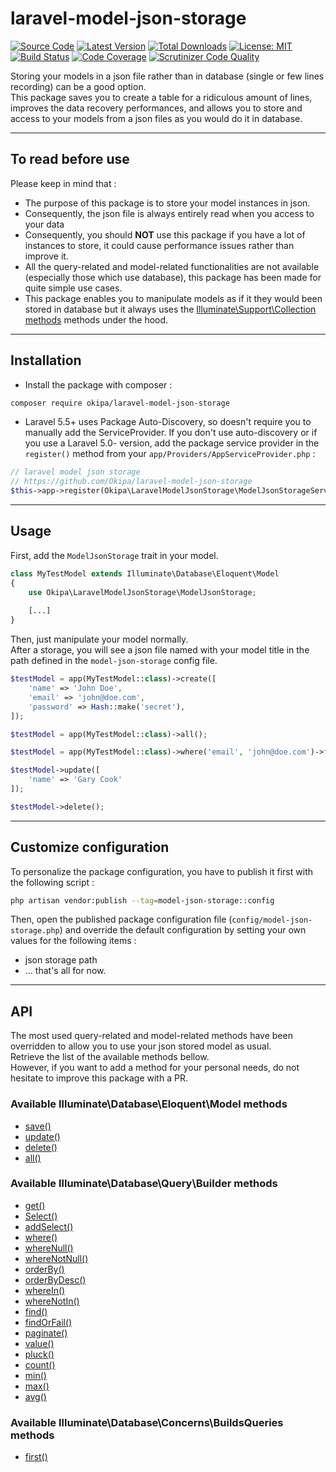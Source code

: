 # laravel-model-json-storage

[![Source Code](https://img.shields.io/badge/source-okipa/laravel--model--json--storage-blue.svg)](https://github.com/Okipa/laravel-model-json-storage)
[![Latest Version](https://img.shields.io/github/release/okipa/laravel-model-json-storage.svg?style=flat-square)](https://github.com/Okipa/laravel-model-json-storage/releases)
[![Total Downloads](https://img.shields.io/packagist/dt/okipa/laravel-model-json-storage.svg?style=flat-square)](https://packagist.org/packages/okipa/laravel-model-json-storage)
[![License: MIT](https://img.shields.io/badge/License-MIT-blue.svg)](https://opensource.org/licenses/MIT)
[![Build Status](https://scrutinizer-ci.com/g/Okipa/laravel-model-json-storage/badges/build.png?b=master)](https://scrutinizer-ci.com/g/Okipa/laravel-model-json-storage/build-status/master)
[![Code Coverage](https://scrutinizer-ci.com/g/Okipa/laravel-model-json-storage/badges/coverage.png?b=master)](https://scrutinizer-ci.com/g/Okipa/laravel-model-json-storage/?branch=master)
[![Scrutinizer Code Quality](https://scrutinizer-ci.com/g/Okipa/laravel-model-json-storage/badges/quality-score.png?b=master)](https://scrutinizer-ci.com/g/Okipa/laravel-model-json-storage/?branch=master)

Storing your models in a json file rather than in database (single or few lines recording) can be a good option.  
This package saves you to create a table for a ridiculous amount of lines, improves the data recovery performances, and allows you to store and access to your models from a json files as you would do it in database.

------------------------------------------------------------------------------------------------------------------------

## To read before use
Please keep in mind that :
- The purpose of this package is to store your model instances in json.  
- Consequently, the json file is always entirely read when you access to your data
- Consequently, you should **NOT** use this package if you have a lot of instances to store, it could cause performance issues rather than improve it.
- All the query-related and model-related functionalities are not available (especially those which use database), this package has been made for quite simple use cases.
- This package enables you to manipulate models as if it they would been stored in database but it always uses the [Illuminate\Support\Collection methods](https://laravel.com/docs/5.4/collections) methods under the hood.

------------------------------------------------------------------------------------------------------------------------

## Installation
- Install the package with composer :
```bash
composer require okipa/laravel-model-json-storage
```

- Laravel 5.5+ uses Package Auto-Discovery, so doesn't require you to manually add the ServiceProvider.
If you don't use auto-discovery or if you use a Laravel 5.0- version, add the package service provider in the `register()` method from your `app/Providers/AppServiceProvider.php` :
```php
// laravel model json storage
// https://github.com/Okipa/laravel-model-json-storage
$this->app->register(Okipa\LaravelModelJsonStorage\ModelJsonStorageServiceProvider::class);
```

------------------------------------------------------------------------------------------------------------------------

## Usage
First, add the `ModelJsonStorage` trait in your model.

```php
class MyTestModel extends Illuminate\Database\Eloquent\Model
{
    use Okipa\LaravelModelJsonStorage\ModelJsonStorage;
    
    [...]
}
```

Then, just manipulate your model normally.  
After a storage, you will see a json file named with your model title in the path defined in the `model-json-storage` config file.

```php
$testModel = app(MyTestModel::class)->create([
    'name' => 'John Doe',
    'email' => 'john@doe.com',
    'password' => Hash::make('secret'),
]);
```

```php
$testModel = app(MyTestModel::class)->all();
```

```php
$testModel = app(MyTestModel::class)->where('email', 'john@doe.com')->first();
```

```php
$testModel->update([
    'name' => 'Gary Cook'
]);
```

```php
$testModel->delete();
```

------------------------------------------------------------------------------------------------------------------------

## Customize configuration
To personalize the package configuration, you have to publish it first with the following script :
```bash
php artisan vendor:publish --tag=model-json-storage::config
```
Then, open the published package configuration file (`config/model-json-storage.php`) and override the default configuration by setting your own values for the following items :
- json storage path
- ... that's all for now.

------------------------------------------------------------------------------------------------------------------------

## API
The most used query-related and model-related methods have been overridden to allow you to use your json stored model as usual.  
Retrieve the list of the available methods bellow.  
However, if you want to add a method for your personal needs, do not hesitate to improve this package with a PR.

### Available Illuminate\Database\Eloquent\Model methods
- [save()](https://laravel.com/api/5.0/Illuminate/Database/Eloquent/Model.html#method_save)
- [update()](https://laravel.com/api/5.0/Illuminate/Database/Eloquent/Model.html#method_update)
- [delete()](https://laravel.com/api/5.0/Illuminate/Database/Eloquent/Model.html#method_delete)
- [all()](https://laravel.com/api/5.0/Illuminate/Database/Eloquent/Model.html#method_all)

### Available Illuminate\Database\Query\Builder methods
- [get()](https://laravel.com/api/5.0/Illuminate/Database/Query/Builder.html#method_get)
- [Select()](https://laravel.com/api/5.0/Illuminate/Database/Query/Builder.html#method_select)
- [addSelect()](https://laravel.com/api/5.0/Illuminate/Database/Query/Builder.html#method_addSelect)
- [where()](https://laravel.com/api/5.0/Illuminate/Database/Query/Builder.html#method_where)
- [whereNull()](https://laravel.com/api/5.0/Illuminate/Database/Query/Builder.html#method_whereNull)
- [whereNotNull()](https://laravel.com/api/5.0/Illuminate/Database/Query/Builder.html#method_whereNotNull)
- [orderBy()](https://laravel.com/api/5.0/Illuminate/Database/Query/Builder.html#method_orderBy)
- [orderByDesc()](https://laravel.com/api/5.0/Illuminate/Database/Query/Builder.html#method_orderByDesc)
- [whereIn()](https://laravel.com/api/5.0/Illuminate/Database/Query/Builder.html#method_whereIn)
- [whereNotIn()](https://laravel.com/api/5.0/Illuminate/Database/Query/Builder.html#method_whereNotIn)
- [find()](https://laravel.com/api/5.0/Illuminate/Database/Query/Builder.html#method_find)
- [findOrFail()](https://laravel.com/api/5.0/Illuminate/Database/Eloquent/Builder.html#method_findOrFail)
- [paginate()](https://laravel.com/api/5.0/Illuminate/Database/Query/Builder.html#method_paginate)
- [value()](https://laravel.com/api/5.0/Illuminate/Database/Query/Builder.html#method_value)
- [pluck()](https://laravel.com/api/5.0/Illuminate/Database/Query/Builder.html#method_pluck)
- [count()](https://laravel.com/api/5.0/Illuminate/Database/Query/Builder.html#method_count)
- [min()](https://laravel.com/api/5.0/Illuminate/Database/Query/Builder.html#method_min)
- [max()](https://laravel.com/api/5.0/Illuminate/Database/Query/Builder.html#method_max)
- [avg()](https://laravel.com/api/5.0/Illuminate/Database/Query/Builder.html#method_avg)

### Available Illuminate\Database\Concerns\BuildsQueries methods
- [first()](https://laravel.com/api/5.0/Illuminate/Database/Concerns/BuildsQueries.html#method_first)
